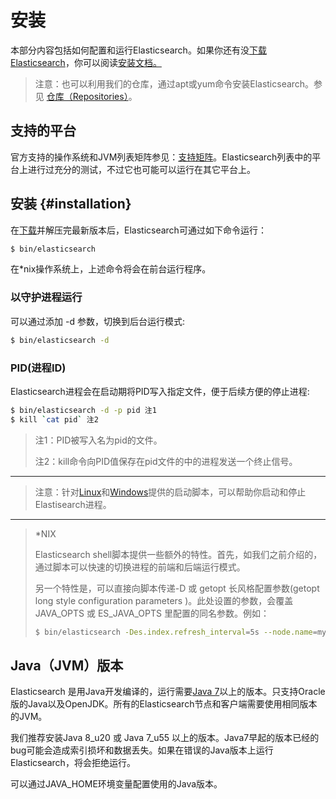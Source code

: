 # 安装

本部分内容包括如何配置和运行Elasticsearch。如果你还有没[下载Elasticsearch](https://www.elastic.co/downloads)，你可以阅读[安装文档。](#installation)

> 注意：也可以利用我们的仓库，通过apt或yum命令安装Elasticsearch。参见 [仓库（Repositories）](/setup/repositories.md)。

## 支持的平台

官方支持的操作系统和JVM列表矩阵参见：[支持矩阵](https://www.elastic.co/support/matrix)。Elasticsearch列表中的平台上进行过充分的测试，不过它也可能可以运行在其它平台上。

## 安装 {#installation}

在[下载](https://www.elastic.co/downloads/elasticsearch)并解压完最新版本后，Elasticsearch可通过如下命令运行：

```bash
$ bin/elasticsearch
```

在\*nix操作系统上，上述命令将会在前台运行程序。

### 以守护进程运行

可以通过添加 -d 参数，切换到后台运行模式:

```bash
$ bin/elasticsearch -d
```

### PID\(进程ID\)

Elasticsearch进程会在启动期将PID写入指定文件，便于后续方便的停止进程:

```bash
$ bin/elasticsearch -d -p pid 注1
$ kill `cat pid` 注2
```

> 注1：PID被写入名为pid的文件。
> 
> 注2：kill命令向PID值保存在pid文件的中的进程发送一个终止信号。

---

> 注意：针对[Linux](/setup/running-as-a-service-on-linux.md)和[Windows](/setup/running-as-a-service-on-windows.md)提供的启动脚本，可以帮助你启动和停止Elastisearch进程。

---

> \*NIX
> 
> Elasticsearch shell脚本提供一些额外的特性。首先，如我们之前介绍的，通过脚本可以快速的切换进程的前端和后端运行模式。
> 
> 另一个特性是，可以直接向脚本传递-D 或 getopt 长风格配置参数\(getopt long style configuration parameters \)。此处设置的参数，会覆盖JAVA\_OPTS 或 ES\_JAVA\_OPTS 里配置的同名参数。例如：
> 
> ```bash
> $ bin/elasticsearch -Des.index.refresh_interval=5s --node.name=my-node
> ```

## Java（JVM）版本

Elasticsearch 是用Java开发编译的，运行需要[Java 7](http://www.oracle.com/technetwork/java/javase/downloads/index.html)以上的版本。只支持Oracle版的Java以及OpenJDK。所有的Elasticsearch节点和客户端需要使用相同版本的JVM。

我们推荐安装Java 8\_u20 或 Java 7\_u55 以上的版本。Java7早起的版本已经的bug可能会造成索引损坏和数据丢失。如果在错误的Java版本上运行Elasticsearch，将会拒绝运行。

可以通过JAVA\_HOME环境变量配置使用的Java版本。

